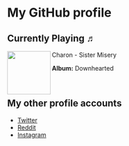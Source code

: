 # My GitHub profile

 ## Currently Playing ♬

[<img align="left" width="100" src="https://i.scdn.co/image/ab67616d0000b273207685498abec24c32e0b80c">](https://open.spotify.com/track/3h2x5EqXu9k4IjLDu5G4oi)
Charon - Sister Misery

**Album:** Downhearted

&nbsp;
 

## My other profile accounts

- [Twitter](https://twitter.com/rodri_gore)
- [Reddit](https://www.reddit.com/user/rodripcg)
- [Instagram](https://www.instagram.com/rodri_gore/)



